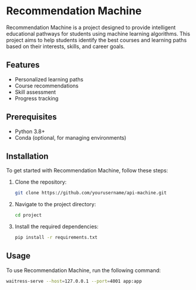 # Recommendation Machine

Recommendation Machine is a project designed to provide intelligent educational pathways for students using machine learning algorithms. This project aims to help students identify the best courses and learning paths based on their interests, skills, and career goals.

## Features

- Personalized learning paths
- Course recommendations
- Skill assessment
- Progress tracking

## Prerequisites
- Python 3.8+
- Conda (optional, for managing environments)

## Installation

To get started with Recommendation Machine, follow these steps:

1. Clone the repository:
    ```bash
    git clone https://github.com/yourusername/api-machine.git
    ```
2. Navigate to the project directory:
    ```bash
    cd project
    ```
3. Install the required dependencies:
    ```bash
    pip install -r requirements.txt
    ```

## Usage

To use Recommendation Machine, run the following command:
```bash
waitress-serve --host=127.0.0.1 --port=4001 app:app
```

